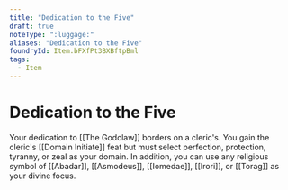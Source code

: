 ```yaml
---
title: "Dedication to the Five"
draft: true
noteType: ":luggage:"
aliases: "Dedication to the Five"
foundryId: Item.bFXfPt3BXBftpBml
tags:
  - Item
---
```


# Dedication to the Five

Your dedication to [[The Godclaw]] borders on a cleric's. You gain the cleric's [[Domain Initiate]] feat but must select perfection, protection, tyranny, or zeal as your domain. In addition, you can use any religious symbol of [[Abadar]], [[Asmodeus]], [[Iomedae]], [[Irori]], or [[Torag]] as your divine focus.

